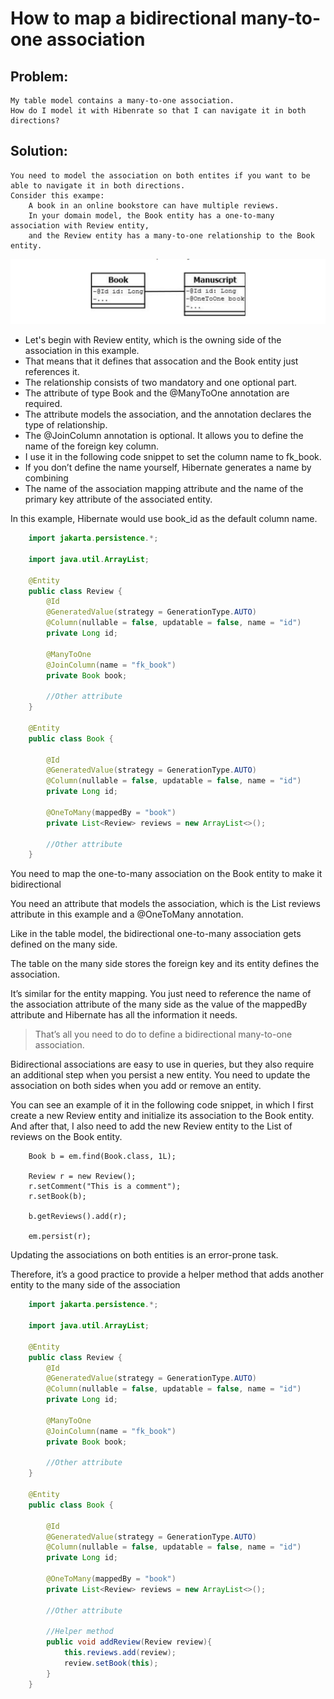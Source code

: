# How to map a bidirectional many-to-one association
## Problem:
    My table model contains a many-to-one association.
    How do I model it with Hibenrate so that I can navigate it in both directions?
## Solution:
    You need to model the association on both entites if you want to be able to navigate it in both directions.
    Consider this exampe:
        A book in an online bookstore can have multiple reviews. 
        In your domain model, the Book entity has a one-to-many association with Review entity,
        and the Review entity has a many-to-one relationship to the Book entity.
![img.png](img.png)

- Let's begin with Review entity, which is the owning side of the association in this example.
- That means that it defines that assocation and the Book entity just references it. 
- The relationship consists of two mandatory and one optional part.
- The attribute of type Book and the @ManyToOne annotation are required.
- The attribute models the association, and the annotation declares the type of relationship.
- The @JoinColumn annotation is optional. It allows you to define the name of the foreign key column.
- I use it in the following code snippet to set the column name to fk_book.
- If you don’t define the name yourself, Hibernate generates a name by combining
- The name of the association mapping attribute and the name of the primary key attribute of the associated entity.

In this example, Hibernate would use book_id as the default column name.

```java
    import jakarta.persistence.*;

    import java.util.ArrayList;
    
    @Entity
    public class Review {
        @Id
        @GeneratedValue(strategy = GenerationType.AUTO)
        @Column(nullable = false, updatable = false, name = "id")
        private Long id;
    
        @ManyToOne
        @JoinColumn(name = "fk_book")
        private Book book;
    
        //Other attribute
    }
    
    @Entity
    public class Book {
    
        @Id
        @GeneratedValue(strategy = GenerationType.AUTO)
        @Column(nullable = false, updatable = false, name = "id")
        private Long id;
    
        @OneToMany(mappedBy = "book")
        private List<Review> reviews = new ArrayList<>();
    
        //Other attribute
    }
```
You need to map the one-to-many association on the Book entity to make it bidirectional

You need an attribute that models the association, which is the List<Review> reviews attribute in this example and a @OneToMany annotation. 

Like in the table model, the bidirectional one-to-many association gets defined on the many side. 

The table on the many side stores the foreign key and its entity defines the association.

It’s similar for the entity mapping. You just need to reference the name of the association attribute of the many side as the value of the mappedBy
attribute and Hibernate has all the information it needs.

>That’s all you need to do to define a bidirectional many-to-one association.

Bidirectional associations are easy to use in queries, but they also require an additional step when you persist a new entity.
You need to update the association on both sides when you add or remove an entity.

You can see an example of it in the following code snippet, in which I first create a new Review entity and initialize its association to the Book entity.
And after that, I also need to add the new Review entity to the List of reviews on the Book entity.

```
    Book b = em.find(Book.class, 1L);
    
    Review r = new Review();
    r.setComment("This is a comment");
    r.setBook(b);
    
    b.getReviews().add(r);
    
    em.persist(r);

```

Updating the associations on both entities is an error-prone task.

Therefore, it’s a good practice to provide a helper method that adds another entity to the many side of the association

```java
    import jakarta.persistence.*;

    import java.util.ArrayList;
    
    @Entity
    public class Review {
        @Id
        @GeneratedValue(strategy = GenerationType.AUTO)
        @Column(nullable = false, updatable = false, name = "id")
        private Long id;
    
        @ManyToOne
        @JoinColumn(name = "fk_book")
        private Book book;
    
        //Other attribute
    }
    
    @Entity
    public class Book {
    
        @Id
        @GeneratedValue(strategy = GenerationType.AUTO)
        @Column(nullable = false, updatable = false, name = "id")
        private Long id;
    
        @OneToMany(mappedBy = "book")
        private List<Review> reviews = new ArrayList<>();
    
        //Other attribute
        
        //Helper method
        public void addReview(Review review){
            this.reviews.add(review);
            review.setBook(this);
        }
    }
```
